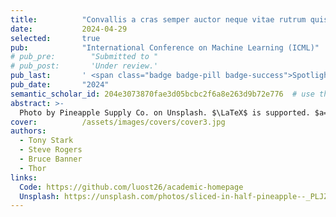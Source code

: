 ```yaml
---
title:          "Convallis a cras semper auctor neque vitae rutrum quisque non tellus orci ac"
date:           2024-04-29 
selected:       true
pub:            "International Conference on Machine Learning (ICML)"
# pub_pre:        "Submitted to "
# pub_post:       'Under review.'
pub_last:       ' <span class="badge badge-pill badge-success">Spotlight</span>' 
pub_date:       "2024"
semantic_scholar_id: 204e3073870fae3d05bcbc2f6a8e263d9b72e776  # use this to retrieve citation count
abstract: >-
  Photo by Pineapple Supply Co. on Unsplash. $\LaTeX$ is supported. $a=b+c$.
cover:          /assets/images/covers/cover3.jpg
authors:
  - Tony Stark
  - Steve Rogers
  - Bruce Banner 
  - Thor
links:
  Code: https://github.com/luost26/academic-homepage
  Unsplash: https://unsplash.com/photos/sliced-in-half-pineapple--_PLJZmHZzk
---
```

